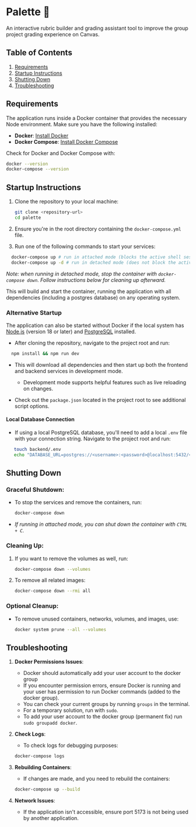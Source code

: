 # Palette :art:

An interactive rubric builder and grading assistant tool to improve the group project grading experience on Canvas.

## Table of Contents

1. [Requirements](#requirements)
2. [Startup Instructions](#startup-instructions)
3. [Shutting Down](#shutting-down)
4. [Troubleshooting](#troubleshooting)

## Requirements

The application runs inside a Docker container that provides the necessary Node environment. Make sure you have the
following installed:

- **Docker**: [Install Docker](https://docs.docker.com/get-docker/)
- **Docker Compose**: [Install Docker Compose](https://docs.docker.com/compose/install/)

Check for Docker and Docker Compose with:

```bash
docker --version
docker-compose --version
```

## Startup Instructions

1. Clone the repository to your local machine:

   ```bash
   git clone <repository-url>
   cd palette
   ```

2. Ensure you're in the root directory containing the `docker-compose.yml` file.

3. Run one of the following commands to start your services:

```bash
  docker-compose up # run in attached mode (blocks the active shell session)
  docker-compose up -d # run in detached mode (does not block the active shell session)
```

_Note: when running in detached mode, stop the container with `docker-compose down`. Follow instructions below for
cleaning up afterward._

This will build and start the container, running the application with all dependencies (including a postgres database)
on any operating system.

### Alternative Startup

The application can also be started without Docker if the local system has [Node.js](https://nodejs.org/en)
(version 18 or later) and [PostgreSQL](https://www.postgresql.org/) installed. 

- After cloning the repository, navigate to the project root and run:

```bash
  npm install && npm run dev
```

- This will download all dependencies and then start up both the frontend and backend services in development mode.
  - Development mode supports helpful features such as live reloading on changes.

- Check out the `package.json` located in the project root to see additional script options.

#### Local Database Connection
- If using a local PostgreSQL database, you'll need to add a local `.env` file with your connection string. Navigate to 
  the project root and run:

```bash
   touch backend/.env
   echo "DATABASE_URL=postgres://<username>:<password>@localhost:5432/<database_name>" >> backend/.env
```

## Shutting Down

### Graceful Shutdown:

- To stop the services and remove the containers, run:
  ```bash
  docker-compose down
  ```
- _If running in attached mode, you can shut down the container with `CTRL + C`._

### Cleaning Up:

1. If you want to remove the volumes as well, run:

   ```bash
   docker-compose down --volumes
   ```

2. To remove all related images:
   ```bash
   docker-compose down --rmi all
   ```

### Optional Cleanup:

- To remove unused containers, networks, volumes, and images, use:
  ```bash
  docker system prune --all --volumes
  ```

## Troubleshooting

1. **Docker Permissions Issues**:

   - Docker should automatically add your user account to the docker group
   - If you encounter permission errors, ensure Docker is running and your user has permission to run Docker commands
     (added to the docker group).
   - You can check your current groups by running `groups` in the terminal.
   - For a temporary solution, run with `sudo`.
   - To add your user account to the docker group (permanent fix) run `sudo groupadd docker`.

2. **Check Logs**:

   - To check logs for debugging purposes:

   ```bash
   docker-compose logs
   ```

3. **Rebuilding Containers**:

   - If changes are made, and you need to rebuild the containers:

   ```bash
   docker-compose up --build
   ```

4. **Network Issues**:
   - If the application isn't accessible, ensure port 5173 is not being used by another application.

